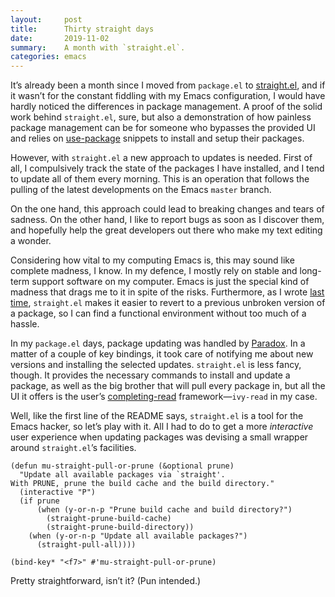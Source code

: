 ```yaml
---
layout:     post
title:      Thirty straight days 
date:       2019-11-02
summary:    A month with `straight.el`.
categories: emacs
---
```


It’s already been a month since I moved from `package.el` to
[straight.el](https://github.com/raxod502/straight.el), and if it wasn’t for the
constant fiddling with my Emacs configuration, I would have hardly noticed the
differences in package management. A proof of the solid work behind
`straight.el`, sure, but also a demonstration of how painless package management
can be for someone who bypasses the provided UI and relies on
[use-package](https://github.com/jwiegley/use-package) snippets to install and
setup their packages.

However, with `straight.el` a new approach to updates is needed. First of all,
I compulsively track the state of the packages I have installed, and I tend to
update all of them every morning. This is an operation that follows the pulling
of the latest developments on the Emacs `master` branch.

On the one hand, this approach could lead to breaking changes and tears of
sadness. On the other hand, I like to report bugs as soon as I discover them,
and hopefully help the great developers out there who make my text editing a
wonder.

Considering how vital to my computing Emacs is, this may sound like complete
madness, I know. In my defence, I mostly rely on stable and long-term support
software on my computer. Emacs is just the special kind of madness that drags me
to it in spite of the risks. Furthermore, as I wrote [last
time](https://manuel-uberti.github.io/emacs/2019/10/04/straight/), `straight.el`
makes it easier to revert to a previous unbroken version of a package, so I can
find a functional environment without too much of a hassle.

In my `package.el` days, package updating was handled by
[Paradox](https://github.com/Malabarba/paradox). In a matter of a couple of key
bindings, it took care of notifying me about new versions and installing the
selected updates. `straight.el` is less fancy, though. It provides the necessary
commands to install and update a package, as well as the big brother that will
pull every package in, but all the UI it offers is the
user’s [completing-read](http://doc.endlessparentheses.com/Fun/completing-read.html)
framework—`ivy-read` in my case.

Well, like the first line of the README says, `straight.el` is a tool for the
Emacs hacker, so let’s play with it. All I had to do to get a more *interactive*
user experience when updating packages was devising a small wrapper around
`straight.el`’s facilities.

``` emacs-lisp
(defun mu-straight-pull-or-prune (&optional prune)
  "Update all available packages via `straight'.
With PRUNE, prune the build cache and the build directory."
  (interactive "P")
  (if prune
      (when (y-or-n-p "Prune build cache and build directory?")
        (straight-prune-build-cache)
        (straight-prune-build-directory))
    (when (y-or-n-p "Update all available packages?")
      (straight-pull-all))))

(bind-key* "<f7>" #'mu-straight-pull-or-prune)
```

Pretty straightforward, isn’t it? (Pun intended.)
